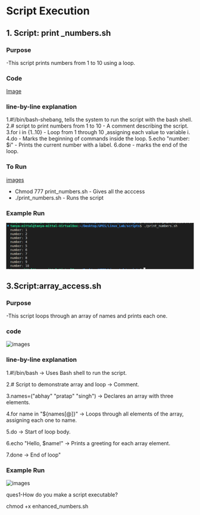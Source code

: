 # Script Execution 

## 1. Script: print _numbers.sh
### Purpose
-This script prints numbers from 1 to 10 using a loop.
### Code 
[Image](./images2/S1.png)

### line-by-line explanation
1.#!/bin/bash-shebang, tells the system to run the script with the bash shell.
2.# script to print numbers from 1 to 10 - A comment describing the script.
3.for i in {1..10} - Loop from 1 through 10 ,assigning each value to variable i.
4.do - Marks the beginning of commands inside the loop.
5.echo "number: $i" - Prints the current number with a label.
6.done - marks the end of the loop.

### To Run 
[images](./images2/S2.png)
- Chmod 777 print_numbers.sh - Gives all the acccess
- ./print_numbers.sh - Runs the script

### Example Run
![images](./images2/S3.png)

## 3.Script:array_access.sh

### Purpose
-This script loops through an array of names and prints each one.
### code 
![images](./images/a1.png)

### line-by-line explanation
1.#!/bin/bash → Uses Bash shell to run the script.

2.# Script to demonstrate array and loop → Comment.

3.names=("abhay" "pratap" "singh") → Declares an array with three elements.

4.for name in "${names[@]}" → Loops through all elements of the array, assigning each one to name.

5.do → Start of loop body.

6.echo "Hello, $name!" → Prints a greeting for each array element.

7.done → End of loop"

### Example Run

![images](./images/a2.png)

ques1-How do you make a script executable?

chmod +x enhanced_numbers.sh